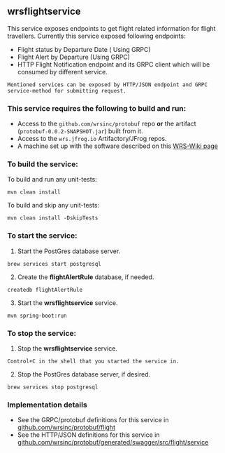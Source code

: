 ## wrsflightservice

This service exposes endpoints to get flight related information for flight travellers. 
Currently this service exposed following endpoints:
* Flight status by Departure Date ( Using GRPC)
* Flight Alert by Departure (Using GRPC)
* HTTP Flight Notification endpoint and its GRPC client which will be consumed by different service.

```
Mentioned services can be exposed by HTTP/JSON endpoint and GRPC service-method for submitting request.
```
### This service requires the following to build and run:

* Access to the `github.com/wrsinc/protobuf` repo **or** the artifact (`protobuf-0.0.2-SNAPSHOT.jar`) built from it.
* Access to the `wrs.jfrog.io` Artifactory/JFrog repos.
* A machine set up with the software described on this [WRS-Wiki page](https://wiki.westfieldlabs.com/display/WL/Dev+Environment) 

### To build the service:
To build and run any unit-tests:
```
mvn clean install
```

To build and skip any unit-tests:
```
mvn clean install -DskipTests
```

### To start the service:

1. Start the PostGres database server.
```
brew services start postgresql
```

2. Create the **flightAlertRule** database, if needed.
```
createdb flightAlertRule
```

3. Start the **wrsflightservice** service.
```
mvn spring-boot:run
```

### To stop the service:

1. Stop the **wrsflightservice** service.
```
Control+C in the shell that you started the service in.
```

2. Stop the PostGres database server, if desired.
```
brew services stop postgresql
```

### Implementation details

* See the GRPC/protobuf definitions for this service in [github.com/wrsinc/protobuf/flight](https://github.com/wrsinc/protobuf/tree/master/flight)
* See the HTTP/JSON definitions for this service in [github.com/wrsinc/protobuf/generated/swagger/src/flight/service](https://github.com/wrsinc/protobuf/blob/master/generated/swagger/src/flight/service/retailer_service.swagger.json)
